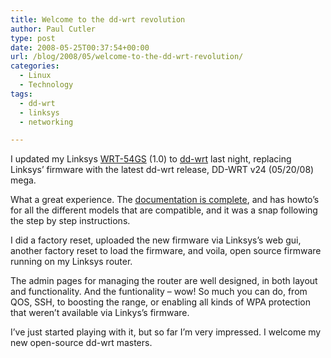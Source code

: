```yaml
---
title: Welcome to the dd-wrt revolution
author: Paul Cutler
type: post
date: 2008-05-25T00:37:54+00:00
url: /blog/2008/05/welcome-to-the-dd-wrt-revolution/
categories:
  - Linux
  - Technology
tags:
  - dd-wrt
  - linksys
  - networking

---
```

I updated my Linksys [WRT-54GS][1] (1.0) to [dd-wrt][2] last night, replacing Linksys&#8217; firmware with the latest dd-wrt release, DD-WRT v24 (05/20/08) mega.

What a great experience. The [documentation is complete][3], and has howto&#8217;s for all the different models that are compatible, and it was a snap following the step by step instructions.

I did a factory reset, uploaded the new firmware via Linksys&#8217;s web gui, another factory reset to load the firmware, and voila, open source firmware running on my Linksys router.

The admin pages for managing the router are well designed, in both layout and functionality. And the funtionality &#8211; wow! So much you can do, from QOS, SSH, to boosting the range, or enabling all kinds of WPA protection that weren&#8217;t available via Linkys&#8217;s firmware.

I&#8217;ve just started playing with it, but so far I&#8217;m very impressed. I welcome my new open-source dd-wrt masters.

 [1]: http://www.dd-wrt.com/wiki/index.php/Linksys_WRT54G/GL/GS/GX
 [2]: http://www.dd-wrt.com/dd-wrtv3/index.php
 [3]: http://www.dd-wrt.com/wiki/index.php/Installation